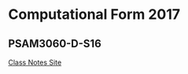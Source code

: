 # Computational Form 2017
## PSAM3060-D-S16

[Class Notes Site](http://jbakse.github.io/compform_notes/)
